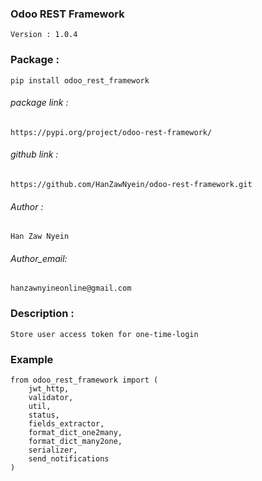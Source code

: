 ### Odoo REST Framework
    Version : 1.0.4

### Package : 
    pip install odoo_rest_framework

###### package link :
    https://pypi.org/project/odoo-rest-framework/

###### github link :
    https://github.com/HanZawNyein/odoo-rest-framework.git
###### Author : 
    Han Zaw Nyein

###### Author_email: 
    hanzawnyineonline@gmail.com

### Description : 
    Store user access token for one-time-login

### Example
    from odoo_rest_framework import (
        jwt_http,
        validator,
        util,
        status,
        fields_extractor,
        format_dict_one2many,
        format_dict_many2one,
        serializer,
        send_notifications
    )